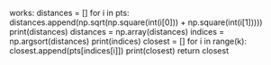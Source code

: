 works:
 distances = []
    for i in pts:
        distances.append(np.sqrt(np.square(int(i[0])) + np.square(int(i[1]))))
    print(distances)
    distances = np.array(distances)
    indices = np.argsort(distances)
    print(indices)
    closest = []
    for i in range(k):
        closest.append(pts[indices[i]])
    print(closest)
    return closest